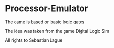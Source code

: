 # Processor-Emulator
The game is based on basic logic gates

The idea was taken from the game Digital Logic Sim

All rights to Sebastian Lague
